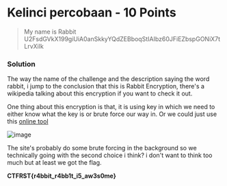 # Kelinci percobaan - 10 Points
> My name is Rabbit U2FsdGVkX199giUiA0anSkkyYQdZEBboqStIAIbz60JFiEZbspGONiX7tLrvXilk
### Solution
The way the name of the challenge and the description saying the word rabbit, i jump to the conclusion that this is Rabbit Encryption, there's a wikipedia talking about this encryption if you want to check it out.

One thing about this encryption is that, it is using key in which we need to either know what the key is or brute force our way in. Or we could just use this [online tool](https://www.codeeeee.com/en/encrypt/rabbit.html)

![image](https://github.com/user-attachments/assets/68a985ed-b615-4754-9a6a-0e3ab83f80d8)

The site's probably do some brute forcing in the background so we technically going with the second choice i think? i don't want to think too much but at least we got the flag.

**CTFRST{r4bbit_r4bb1t_i5_aw3s0me}**
